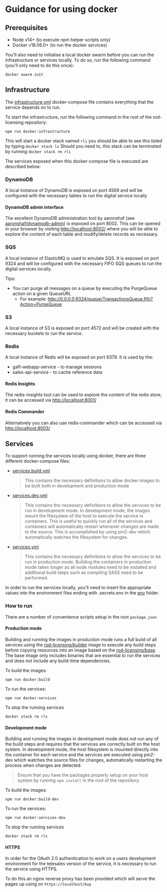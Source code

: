 # Guidance for using docker

## Prerequisites

- Node v14+ (to execute npm helper scripts only)
- Docker v18.06.0+ (to run the docker services)

You'll also need to initialise a local docker swarm before you can run the infrastructure or services locally. To do so, run the following
command (you'll only need to do this once):

```shell script
docker swarm init
```

## Infrastructure

The [infrastructure.yml](infrastructure.yml) docker-compose file contains everything that the service depends on to run.

To start the infrastructure, run the following command in the root of the rod-licensing repository:

```shell script
npm run docker:infrastructure
```

This will start a docker stack named `rli` you should be able to see this listed by typing `docker stack ls`
Should you need to, this stack can be terminated by running `docker stack rm rli`

The services exposed when this docker-compose file is executed are described below:

### DynamoDB

A local instance of DynamoDB is exposed on port 4569 and will be configured with the necessary tables to run the digital service locally

#### DynamoDB admin interface

The excellent DynamoDB administration tool by aaronshaf (see [aaronshaf/dynamodb-admin](https://github.com/aaronshaf/dynamodb-admin)) is
exposed on port 8002. This can be opened in your browser by visiting [http://localhost:8002/](http://localhost:8002/) where you will be
able to explore the content of each table and modify/delete records as necessary.

### SQS

A local instance of ElasticMQ is used to emulate SQS. It is exposed on port 9324 and will be configured with the necessary FIFO SQS queues
to run the digital services locally.

Tips:

- You can purge all messages on a queue by executing the PurgeQueue action on a given QueueURL
  - For example: http://0.0.0.0:9324/queue/TransactionsQueue.fifo?Action=PurgeQueue

### S3

A local instance of S3 is exposed on port 4572 and will be created with the necessary buckets to run the service.

### Redis

A local instance of Redis will be exposed on port 6379. It is used by the:

- gafl-webapp-service - to manage sessions
- sales-api-service - to cache reference data

#### Redis Insights

The redis-insights tool can be used to explore the content of the redis store, it can be accessed via [http://localhost:8001/](http://localhost:8001/)

#### Redis Commander

Alternatively you can also use redis-commander which can be accessed via [http://localhost:8003/](http://localhost:8003/)

## Services

To support running the services locally using docker, there are three different docker-compose files:

- [services.build.yml](services.build.yml)
  > This contains the necessary definitions to allow docker images to be built both in development and production mode
- [services.dev.yml](services.dev.yml)
  > This contains the necessary definitions to allow the services to be run in development mode.
  > In development mode, the images mount the filesystem of the host to execute the service in containers. This is useful
  > to quickly run all of the services and containers will automatically restart whenever changes are made to the source.
  > This is accomplished by using pm2-dev which automatically watches the filesystem for changes.
- [services.yml](services.yml)
  > This contains the necessary definitions to allow the services to be run in production mode.
  > Building the containers in production mode takes longer as all node modules need to be installed and additional build
  > steps such as compiling SASS need to be performed.

In order to run the services locally, you'll need to insert the appropriate values into the environment files ending with .secrets.env
in the [env](env) folder.

### How to run

There are a number of convenience scripts setup in the root `package.json`

#### Production mode

Building and running the images in production mode runs a full build of all services using the [rod-licensing/builder](../Dockerfile.build) image
to execute any build steps before copying resources into an image based on the [rod-licensing/base](../Dockerfile.base). The base image only includes
binaries that are essential to run the services and does not include any build-time dependencies.

To build the images:

```shell script
npm run docker:build
```

To run the services:

```shell script
npm run docker:services
```

To stop the running services

```shell script
docker stack rm rls
```

#### Development mode

Building and running the images in development mode does not run any of the build steps and requires that the services are correctly built on the host
system. In development mode, the host filesystem is mounted directly into the container for each service and the services are executed using pm2-dev
which watches the source files for changes, automatically restarting the process when changes are detected.

> Ensure that you have the packages properly setup on your host system by running `npm install` in the root of the repository.

To build the images:

```shell script
npm run docker:build-dev
```

To run the services:

```shell script
npm run docker:services-dev
```

To stop the running services

```shell script
docker stack rm rls
```

#### HTTPS

In order for the OAuth 2.0 authentication to work on a users development environment for the telesales version of the service, it is necessary to run the service using HTTPS.

To do this an nginx reverse proxy has been provided which will serve the pages up using on `https://localhost/buy`

